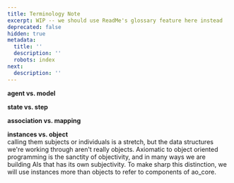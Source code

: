 ```yaml
---
title: Terminology Note
excerpt: WIP -- we should use ReadMe's glossary feature here instead
deprecated: false
hidden: true
metadata:
  title: ''
  description: ''
  robots: index
next:
  description: ''
---
```

**agent vs. model**

**state vs. step**

**association vs. mapping**

**instances vs. object**  
calling them subjects or individuals is a stretch, but the data structures we're working through aren't really objects. Axiomatic to object oriented programming is the sanctity of objectivity, and in many ways we are building AIs that has its own subjectivity. To make sharp this distinction, we will use instances more than objects to refer to components of ao_core.